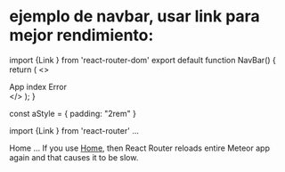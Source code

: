 # ejemplo de navbar, usar link para mejor rendimiento:
import {Link } from 'react-router-dom'
export default function NavBar() {
    return (
      <>
       <nav>
        <Link style={aStyle} to="/app">App</Link>
         <Link style={aStyle} to="/">index</Link>
         <Link style={aStyle} to="/link3">Error</Link>
       </nav>
      </>
    );
  }

const aStyle = {
  padding: "2rem"
}



import {Link } from 'react-router'
...
<Link to="/">Home</Link>
...
If you use <a href="/">Home</a>, then React Router reloads entire Meteor app again and that causes it to be slow.